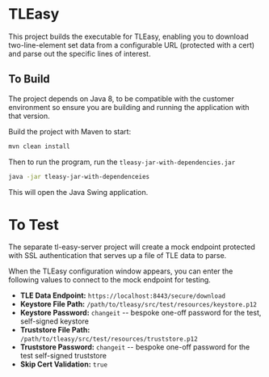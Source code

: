 # TLEasy
This project builds the executable for TLEasy, enabling you to download two-line-element set data from a configurable URL (protected with a cert) and parse out the specific lines of interest.

## To Build
The project depends on Java 8, to be compatible with the customer environment so ensure you are building and running the application with that version.

Build the project with Maven to start:
```bash
mvn clean install
```

Then to run the program, run the `tleasy-jar-with-dependencies.jar`
```bash
java -jar tleasy-jar-with-dependenceies
```

This will open the Java Swing application.

# To Test
The separate tl-easy-server project will create a mock endpoint protected with SSL authentication that serves up a file of TLE data to parse.

When the TLEasy configuration window appears, you can enter the following values to connect to the mock endpoint for testing.

- **TLE Data Endpoint:** `https://localhost:8443/secure/download`
- **Keystore File Path:** `/path/to/tleasy/src/test/resources/keystore.p12`
- **Keystore Password:** `changeit` -- bespoke one-off password for the test, self-signed keystore
- **Truststore File Path:** `/path/to/tleasy/src/test/resources/truststore.p12`
- **Truststore Password:** `changeit` -- bespoke one-off password for the test self-signed truststore
- **Skip Cert Validation:** `true`
